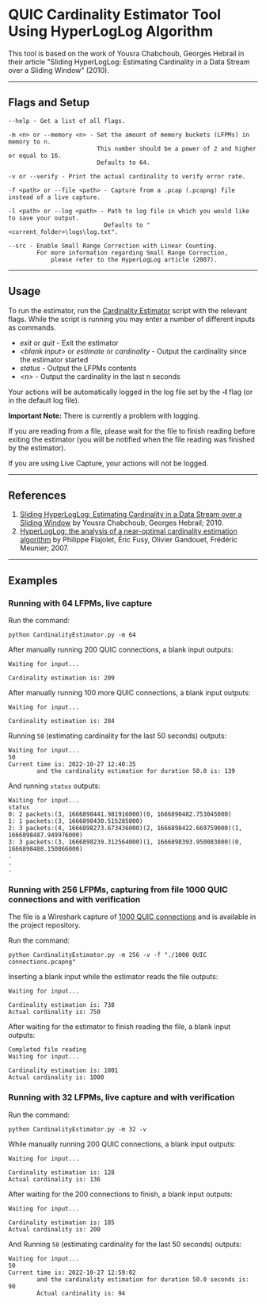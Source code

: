 # QUIC Cardinality Estimator Tool Using HyperLogLog Algorithm


This tool is based on the work of Yousra Chabchoub, Georges Hebrail in their
article "Sliding HyperLogLog: Estimating Cardinality in a Data Stream over a
Sliding Window" (2010).

***

## Flags and Setup

```commandline
--help - Get a list of all flags.
```
```commandline
-m <n> or --memory <n> - Set the amount of memory buckets (LFPMs) in memory to n.
                         This number should be a power of 2 and higher or equal to 16.
                         Defaults to 64.
```
```commandline
-v or --verify - Print the actual cardinality to verify error rate.
```
```commandline
-f <path> or --file <path> - Capture from a .pcap (.pcapng) file instead of a live capture.
```
```commandline
-l <path> or --log <path> - Path to log file in which you would like to save your output.
                           Defaults to "<current_folder>\logs\log.txt".
```
```commandline
--src - Enable Small Range Correction with Linear Counting.
        For more information regarding Small Range Correction,
            please refer to the HyperLogLog article (2007).
```

***

## Usage

To run the estimator, run the [Cardinality Estimator](CardinalityEstimator.py) script with the relevant flags.
While the script is running you may enter a number of different inputs as commands.

* *exit* or *quit* - Exit the estimator
* *\<blank input\>* or *estimate* or *cardinality* - Output the cardinality since the estimator started
* *status* - Output the LFPMs contents
* *\<n\>* - Output the cardinality in the last n seconds

Your actions will be automatically logged in the log file set by the **-l** flag (or in the default log file).

**Important Note:** There is currently a problem with logging.

If you are reading from a file, please wait for the file to finish reading before exiting the estimator
(you will be notified when the file reading was finished by the estimator).

If you are using Live Capture, your actions will not be logged.

***

## References

1. [Sliding HyperLogLog: Estimating Cardinality in a Data Stream over a Sliding Window](https://ieeexplore.ieee.org/document/5693443)
by Yousra Chabchoub, Georges Hebrail; 2010.
2. [HyperLogLog: the analysis of a near-optimal cardinality estimation algorithm](http://algo.inria.fr/flajolet/Publications/FlFuGaMe07.pdf)
by Philippe Flajolet, Éric Fusy, Olivier Gandouet, Frédéric Meunier; 2007.

***

## Examples

### Running with 64 LFPMs, live capture
Run the command:
```commandline
python CardinalityEstimator.py -m 64
```
After manually running 200 QUIC connections, a blank input outputs:
```commandline
Waiting for input...

Cardinality estimation is: 209
```
After manually running 100 more QUIC connections, a blank input outputs:
```commandline
Waiting for input...

Cardinality estimation is: 284
```
Running `50` (estimating cardinality for the last 50 seconds) outputs:
```commandline
Waiting for input...
50
Current time is: 2022-10-27 12:40:35
        and the cardinality estimation for duration 50.0 is: 139
```
And running `status` outputs:
```commandline
Waiting for input...
status
0: 2 packets:(3, 1666898441.981916000)(0, 1666898482.753045000)
1: 1 packets:(3, 1666898430.515285000)
2: 3 packets:(4, 1666898273.673436000)(2, 1666898422.669759000)(1, 1666898487.949976000)
3: 3 packets:(3, 1666898239.312564000)(1, 1666898393.950083000)(0, 1666898488.150866000)
.
.
.
```

### Running with 256 LFPMs, capturing from file 1000 QUIC connections and with verification
The file is a Wireshark capture of [1000 QUIC connections](./1000%20QUIC%20Connections.pcapng) and is available in the project repository.

Run the command:
```commandline
python CardinalityEstimator.py -m 256 -v -f "./1000 QUIC connections.pcapng"
```
Inserting a blank input while the estimator reads the file outputs:
```commandline
Waiting for input...

Cardinality estimation is: 738
Actual cardinality is: 750
```
After waiting for the estimator to finish reading the file, a blank input outputs:
```commandline
Completed file reading
Waiting for input...

Cardinality estimation is: 1001
Actual cardinality is: 1000
```

### Running with 32 LFPMs, live capture and with verification
Run the command:
```commandline
python CardinalityEstimator.py -m 32 -v
```
While manually running 200 QUIC connections, a blank input outputs:
```commandline
Waiting for input...

Cardinality estimation is: 128
Actual cardinality is: 136
```
After waiting for the 200 connections to finish, a blank input outputs:
```commandline
Waiting for input...

Cardinality estimation is: 185
Actual cardinality is: 200
```
And Running `50` (estimating cardinality for the last 50 seconds) outputs:
```commandline
Waiting for input...
50
Current time is: 2022-10-27 12:59:02
        and the cardinality estimation for duration 50.0 seconds is: 90
        Actual cardinality is: 94
```
